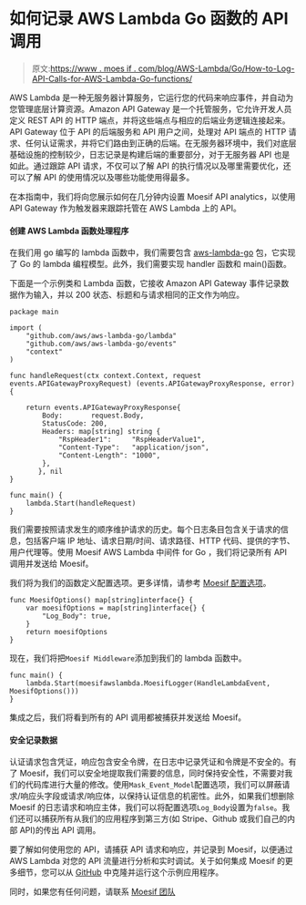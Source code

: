 # 如何记录 AWS Lambda Go 函数的 API 调用

> 原文:[https://www . moes if . com/blog/AWS-Lambda/Go/How-to-Log-API-Calls-for-AWS-Lambda-Go-functions/](https://www.moesif.com/blog/aws-lambda/go/How-to-Log-API-Calls-for-AWS-Lambda-Go-functions/)

AWS Lambda 是一种无服务器计算服务，它运行您的代码来响应事件，并自动为您管理底层计算资源。Amazon API Gateway 是一个托管服务，它允许开发人员定义 REST API 的 HTTP 端点，并将这些端点与相应的后端业务逻辑连接起来。API Gateway 位于 API 的后端服务和 API 用户之间，处理对 API 端点的 HTTP 请求、任何认证需求，并将它们路由到正确的后端。在无服务器环境中，我们对底层基础设施的控制较少，日志记录是构建后端的重要部分，对于无服务器 API 也是如此。通过跟踪 API 请求，不仅可以了解 API 的执行情况以及哪里需要优化，还可以了解 API 的使用情况以及哪些功能使用得最多。

在本指南中，我们将向您展示如何在几分钟内设置 Moesif API analytics，以使用 API Gateway 作为触发器来跟踪托管在 AWS Lambda 上的 API。

#### 创建 AWS Lambda 函数处理程序

在我们用 go 编写的 lambda 函数中，我们需要包含 [aws-lambda-go](github.com/aws/aws-lambda-go/lambda) 包，它实现了 Go 的 lambda 编程模型。此外，我们需要实现 handler 函数和 main()函数。

下面是一个示例类和 Lambda 函数，它接收 Amazon API Gateway 事件记录数据作为输入，并以 200 状态、标题和与请求相同的正文作为响应。

```
package main

import (
	"github.com/aws/aws-lambda-go/lambda"
	"github.com/aws/aws-lambda-go/events"
	"context"
)

func handleRequest(ctx context.Context, request events.APIGatewayProxyRequest) (events.APIGatewayProxyResponse, error) {

	return events.APIGatewayProxyResponse{
		Body:       request.Body,
		StatusCode: 200,
		Headers: map[string] string {
			"RspHeader1":     "RspHeaderValue1",
			"Content-Type":   "application/json",
			"Content-Length": "1000",
		},
	   }, nil
}

func main() {
	lambda.Start(handleRequest)
} 
```

我们需要按照请求发生的顺序维护请求的历史。每个日志条目包含关于请求的信息，包括客户端 IP 地址、请求日期/时间、请求路径、HTTP 代码、提供的字节、用户代理等。使用 Moesif AWS Lambda 中间件 for Go ，我们将记录所有 API 调用并发送给 Moesif。

我们将为我们的函数定义配置选项。更多详情，请参考 [Moesif 配置选项](https://github.com/Moesif/moesif-aws-lambda-go#configuration-options)。

```
func MoesifOptions() map[string]interface{} {
	var moesifOptions = map[string]interface{} {
		"Log_Body": true,
	}
	return moesifOptions
} 
```

现在，我们将把`Moesif Middleware`添加到我们的 lambda 函数中。

```
func main() {
	lambda.Start(moesifawslambda.MoesifLogger(HandleLambdaEvent, MoesifOptions()))
} 
```

集成之后，我们将看到所有的 API 调用都被捕获并发送给 Moesif。

#### 安全记录数据

认证请求包含凭证，响应包含安全令牌，在日志中记录凭证和令牌是不安全的。有了 Moesif，我们可以安全地提取我们需要的信息，同时保持安全性，不需要对我们的代码库进行大量的修改。使用`Mask_Event_Model`配置选项，我们可以屏蔽请求/响应头字段或请求/响应体，以保持认证信息的机密性。此外，如果我们想删除 Moesif 的日志请求和响应主体，我们可以将配置选项`Log_Body`设置为`false`。我们还可以捕获所有从我们的应用程序到第三方(如 Stripe、Github 或我们自己的内部 API)的传出 API 调用。

要了解如何使用您的 API，请捕获 API 请求和响应，并记录到 Moesif，以便通过 AWS Lambda 对您的 API 流量进行分析和实时调试。关于如何集成 Moesif 的更多细节，您可以从 [GitHub](https://github.com/Moesif/moesif-aws-lambda-go-example) 中克隆并运行这个示例应用程序。

同时，如果您有任何问题，请联系 [Moesif 团队](mailto:team@moesif.com)